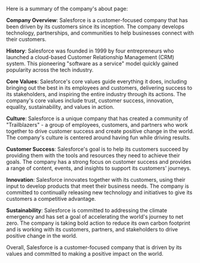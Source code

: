 Here is a summary of the company's about page:

**Company Overview**: Salesforce is a customer-focused company that has been driven by its customers since its inception. The company develops technology, partnerships, and communities to help businesses connect with their customers.

**History**: Salesforce was founded in 1999 by four entrepreneurs who launched a cloud-based Customer Relationship Management (CRM) system. This pioneering "software as a service" model quickly gained popularity across the tech industry.

**Core Values**: Salesforce's core values guide everything it does, including bringing out the best in its employees and customers, delivering success to its stakeholders, and inspiring the entire industry through its actions. The company's core values include trust, customer success, innovation, equality, sustainability, and values in action.

**Culture**: Salesforce is a unique company that has created a community of "Trailblazers" - a group of employees, customers, and partners who work together to drive customer success and create positive change in the world. The company's culture is centered around having fun while driving results.

**Customer Success**: Salesforce's goal is to help its customers succeed by providing them with the tools and resources they need to achieve their goals. The company has a strong focus on customer success and provides a range of content, events, and insights to support its customers' journeys.

**Innovation**: Salesforce innovates together with its customers, using their input to develop products that meet their business needs. The company is committed to continually releasing new technology and initiatives to give its customers a competitive advantage.

**Sustainability**: Salesforce is committed to addressing the climate emergency and has set a goal of accelerating the world's journey to net zero. The company is taking bold action to reduce its own carbon footprint and is working with its customers, partners, and stakeholders to drive positive change in the world.

Overall, Salesforce is a customer-focused company that is driven by its values and committed to making a positive impact on the world.